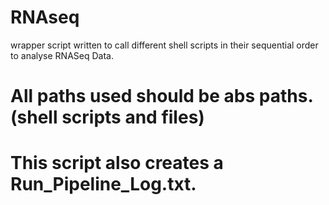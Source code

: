 # RNAseq
wrapper script written to call different shell scripts in their sequential order to analyse RNASeq Data.
# All paths used should be abs paths.(shell scripts and files)
# This script also creates a Run_Pipeline_Log.txt.
